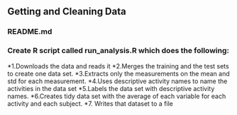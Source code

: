 ## Getting and Cleaning Data
### README.md

### Create R script called run_analysis.R which does the following:
 *1.Downloads the data and reads it
 *2.Merges the training and the test sets to create one data set.
 *3.Extracts only the measurements on the mean and std for each measurement.
 *4.Uses descriptive activity names to name the activities in the data set
 *5.Labels the data set with descriptive activity names.
 *6.Creates tidy data set with the average of each variable for each activity and each subject.
 *7. Writes that dataset to a file
